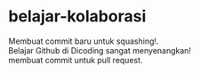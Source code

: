 # belajar-kolaborasi
Membuat commit baru untuk squashing!.<br>
Belajar Github di Dicoding sangat menyenangkan!<br>
membuat commit untuk pull request.<br>

